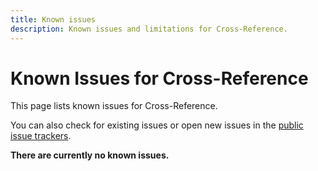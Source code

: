```yaml
---
title: Known issues
description: Known issues and limitations for Cross-Reference.
---
```


# Known Issues for Cross-Reference

This page lists known issues for Cross-Reference.

You can also check for existing issues or open new issues in the [public issue trackers](https://github.com/animeshon/issue-tracker).

**There are currently no known issues.**
